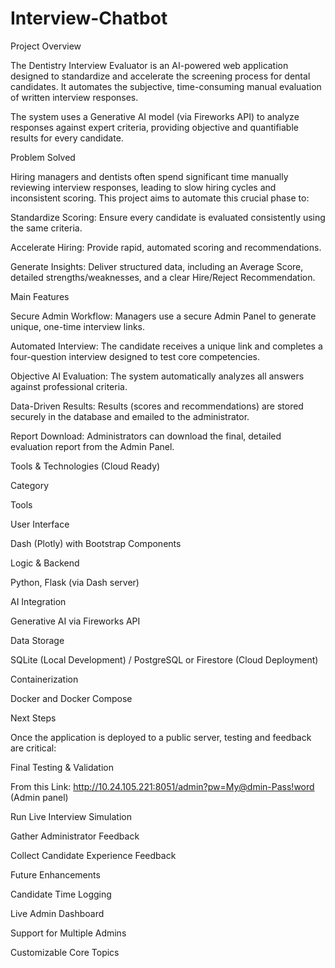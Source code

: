 # Interview-Chatbot

Project Overview

The Dentistry Interview Evaluator is an AI-powered web application designed to standardize and accelerate the screening process for dental candidates. It automates the subjective, time-consuming manual evaluation of written interview responses.

The system uses a Generative AI model (via Fireworks API) to analyze responses against expert criteria, providing objective and quantifiable results for every candidate.

Problem Solved

Hiring managers and dentists often spend significant time manually reviewing interview responses, leading to slow hiring cycles and inconsistent scoring. This project aims to automate this crucial phase to:

Standardize Scoring: Ensure every candidate is evaluated consistently using the same criteria.

Accelerate Hiring: Provide rapid, automated scoring and recommendations.

Generate Insights: Deliver structured data, including an Average Score, detailed strengths/weaknesses, and a clear Hire/Reject Recommendation.

Main Features

Secure Admin Workflow: Managers use a secure Admin Panel to generate unique, one-time interview links.

Automated Interview: The candidate receives a unique link and completes a four-question interview designed to test core competencies.

Objective AI Evaluation: The system automatically analyzes all answers against professional criteria.

Data-Driven Results: Results (scores and recommendations) are stored securely in the database and emailed to the administrator.

Report Download: Administrators can download the final, detailed evaluation report from the Admin Panel.

Tools & Technologies (Cloud Ready)

Category

Tools

User Interface

Dash (Plotly) with Bootstrap Components

Logic & Backend

Python, Flask (via Dash server)

AI Integration

Generative AI via Fireworks API

Data Storage

SQLite (Local Development) / PostgreSQL or Firestore (Cloud Deployment)

Containerization

Docker and Docker Compose

Next Steps

Once the application is deployed to a public server, testing and feedback are critical:

Final Testing & Validation

From this Link: http://10.24.105.221:8051/admin?pw=My@dmin-Pass!word (Admin panel)

Run Live Interview Simulation

Gather Administrator Feedback

Collect Candidate Experience Feedback

Future Enhancements

Candidate Time Logging

Live Admin Dashboard

Support for Multiple Admins

Customizable Core Topics
